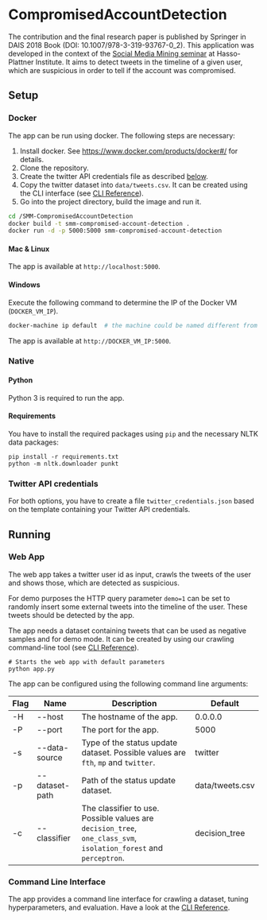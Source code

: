 # CompromisedAccountDetection
The contribution and the final research paper is published by Springer in DAIS 2018 Book (DOI: 10.1007/978-3-319-93767-0_2).  This application was developed in the context of the [Social Media Mining seminar](https://hpi.de/studium/lehrveranstaltungen/it-systems-engineering-ma/lehrveranstaltung/course/0/wintersemester-20172018-social-media-mining.html) at Hasso-Plattner Institute. It aims to detect tweets in the timeline of a given user, which are suspicious in order to tell if the account was compromised.   

## Setup
### Docker
The app can be run using docker. The following steps are necessary:

1. Install docker. See https://www.docker.com/products/docker#/ for details.
2. Clone the repository.
3. Create the twitter API credentials file as described [below](#twitter-api-credentials).
4. Copy the twitter dataset into `data/tweets.csv`. It can be created using the CLI interface (see [CLI Reference](docs/cli.md)).
5. Go into the project directory, build the image and run it.
```bash
cd /SMM-CompromisedAccountDetection
docker build -t smm-compromised-account-detection .
docker run -d -p 5000:5000 smm-compromised-account-detection
```

#### Mac & Linux
The app is available at `http://localhost:5000`.

#### Windows
Execute the following command to determine the IP of the Docker VM (`DOCKER_VM_IP`).
```bash
docker-machine ip default  # the machine could be named different from 'default' !
```

The app is available at `http://DOCKER_VM_IP:5000`.

### Native
#### Python
Python 3 is required to run the app.

#### Requirements
You have to install the required packages using ```pip``` and the necessary NLTK data packages:
```
pip install -r requirements.txt
python -m nltk.downloader punkt
```

### Twitter API credentials
For both options, you have to create a file `twitter_credentials.json` based on the template containing your Twitter API credentials. 

## Running
### Web App
The web app takes a twitter user id as input, crawls the tweets of the user and shows those, which are detected as suspicious.

For demo purposes the HTTP query parameter `demo=1` can be set to randomly insert some external tweets into the timeline of the user. These tweets should be detected by the app.

The app needs a dataset containing tweets that can be used as negative samples and for demo mode. It can be created by using our crawling command-line tool (see [CLI Reference](docs/cli.md)). 

```
# Starts the web app with default parameters
python app.py
```

The app can be configured using the following command line arguments:

| Flag | Name           | Description                                                                                                              | Default         |
|------|----------------|--------------------------------------------------------------------------------------------------------------------------|-----------------|
| -H   | --host         | The hostname of the app.                                                                                                 | 0.0.0.0         |
| -P   | --port         | The port for the app.                                                                                                    | 5000            |
| -s   | --data-source  | Type of the status update dataset. Possible values are `fth`, `mp` and `twitter`. | twitter         |
| -p   | --dataset-path | Path of the status update dataset.                                                                | data/tweets.csv |
| -c   | --classifier   | The classifier to use. Possible values are `decision_tree`, `one_class_svm`, `isolation_forest` and `perceptron`. | decision_tree   |


### Command Line Interface
The app provides a command line interface for crawling a dataset, tuning hyperparameters, and evaluation. Have a look at the [CLI Reference](docs/cli.md).
